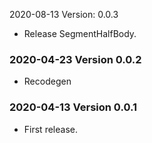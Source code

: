 2020-08-13 Version: 0.0.3
- Release SegmentHalfBody.

### 2020-04-23 Version 0.0.2
* Recodegen

### 2020-04-13 Version 0.0.1
* First release.